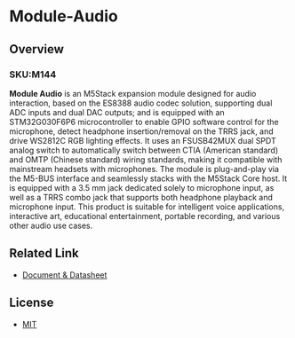 # Module-Audio

## Overview

### SKU:M144

**Module Audio** is an M5Stack expansion module designed for audio interaction, based on the ES8388 audio codec solution, supporting dual ADC inputs and dual DAC outputs; and is equipped with an STM32G030F6P6 microcontroller to enable GPIO software control for the microphone, detect headphone insertion/removal on the TRRS jack, and drive WS2812C RGB lighting effects. It uses an FSUSB42MUX dual SPDT analog switch to automatically switch between CTIA (American standard) and OMTP (Chinese standard) wiring standards, making it compatible with mainstream headsets with microphones. The module is plug-and-play via the M5-BUS interface and seamlessly stacks with the M5Stack Core host. It is equipped with a 3.5 mm jack dedicated solely to microphone input, as well as a TRRS combo jack that supports both headphone playback and microphone input. This product is suitable for intelligent voice applications, interactive art, educational entertainment, portable recording, and various other audio use cases.

## Related Link

- [Document & Datasheet](https://docs.m5stack.com/en/module/Module-Audio)

## License

- [MIT](https://github.com/m5stack/Module-Audio/blob/main/LICENSE)